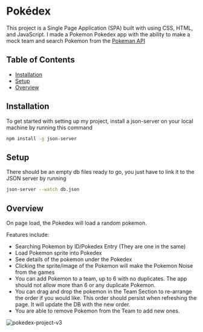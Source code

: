 # Pokédex

This project is a Single Page Application (SPA) built with using CSS, HTML, and JavaScript. I made a Pokemon Pokedex app with the ability to make a mock team and search Pokemon from the [Pokeman API](https://pokeapi.co/)

## Table of Contents

- [Installation](#installation)
- [Setup](#setup)
- [Overview](#overview)

## Installation

To get started with setting up my project, install a json-server on your local machine by running this command

```sh
npm install -g json-server
```
## Setup

There should be an empty db files ready to go, you just have to link it to the JSON server by running

```sh
json-server --watch db.json
```

## Overview

On page load, the Pokedex will load a random pokemon.

Features include: 
- Searching Pokemon by ID/Pokedex Entry (They are one in the same)
- Load Pokemon sprite into Pokedex
- See details of the pokemon under the Pokedex
- Clicking the sprite/image of the Pokemon will make the Pokemon Noise from the games
- You can add Pokemon to a team, up to 6 with no duplicates. The app should not allow more than 6 or any duplicate Pokemon.
- You can drag and drop the pokemon in the Team Section to re-arrange the order if you would like. This order should persist when refreshing the page. It will update the DB with the new order.
- You are able to remove Pokemon from the Team to add new ones.

  
![pokedex-project-v3](https://github.com/Tomm1128/pokemon-pokedex/assets/44681574/3b183fae-049d-416f-a005-639b99b95c0e)
 
